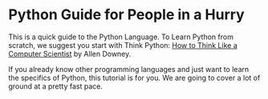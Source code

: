 # Python Guide for People in a Hurry

This is a quick guide to the Python Language. To Learn Python from scratch, we suggest you start with Think Python: [How to Think Like a Computer Scientist](http://greenteapress.com/thinkpython2/thinkpython2.pdf) by Allen Downey.

If you already know other programming languages and just want to learn the specifics of Python, this tutorial is for you. We are going to cover a lot of ground at a pretty fast pace.
